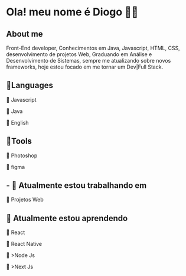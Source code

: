 <h1> Ola! meu nome é Diogo 👨‍💻 </h1>

<h2>About me</h2>
<p>Front-End developer, Conhecimentos em Java, Javascript, HTML, CSS, desenvolvimento de projetos Web,
   Graduando em Análise e Desenvolvimento de Sistemas, sempre me atualizando sobre novos frameworks, hoje
   estou focado em me tornar um Dev|Full Stack. </p>
   
  <h2>📌Languages</h2>
  <p>🔹 Javascript</p>
  <p>🔹 Java</p>
  <p>🔴 English</p>
  
  <h2>📌Tools</h2>
  <p>🔹 Photoshop</p>
  <p>🔹 figma</p>
  
  <h2>- 🔭 Atualmente estou trabalhando em</h2>
  <p>🔹 Projetos Web</p>
  
  <h2>🌱 Atualmente estou aprendendo </h2>
  <p>🔹 React</p>
  <p>🔹 React Native</p>
  <p>🔹 >Node Js</p>
  <p>🔹 >Next Js</p>
  

